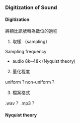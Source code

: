 ### Digitization of Sound

#### Digitization

將類比訊號轉為數位的過程

1. 取樣 （sampling）

Sampling frequency

* audio 8k~48k \(Nyquist theory\)

2. 量化程度 

uniform？non-uniform？

3. 檔案格式

.wav？ .mp3？

#### Nyquist theory





